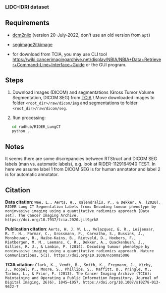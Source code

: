 ### LIDC-IDRI dataset

## Requirements

- [dcm2niix](https://github.com/rordenlab/dcm2niix) (version 20-July-2022, don't use an old version from `apt`)

- [segimage2itkimage](https://qiicr.gitbook.io/dcmqi-guide/opening/cmd_tools/seg/segimage2itkimage)

- for download from TCIA, you may use CLI tool https://wiki.cancerimagingarchive.net/display/NBIA/NBIA+Data+Retriever+Command-Line+Interface+Guide or the GUI program.

## Steps

1. Download images (DICOM) and segmentations (Gross Tumor Volume Segmentation, DICOM SEG) from [TCIA](https://wiki.cancerimagingarchive.net/pages/viewpage.action?pageId=46334165) \\
   Move downloaded images to folder `<root_dir>/raw/dicom/img` and segmentations to folder `<root_dir>/raw/dicom/seg`.

3. Run processing:

```bash
   cd radhub/RIDER_LungCT
   python .
```

## Notes

It seems there are some discrepancies between RTStruct and DICOM SEG labels (man vs. automatic labels), e.g. look at RIDER-1129164940 TEST. In here we assume label 1 from DICOM SEG is for human annotator and label 2 is for automatic annotator.

## Citation

**Data citation**:
`Wee, L., Aerts, H., Kalendralis, P., & Dekker, A. (2020). RIDER Lung CT Segmentation Labels from: Decoding tumour phenotype by noninvasive imaging using a quantitative radiomics approach [Data set]. The Cancer Imaging Archive. https://doi.org/10.7937/tcia.2020.jit9grk8`

**Publication citation**:
`Aerts, H. J. W. L., Velazquez, E. R., Leijenaar, R. T. H., Parmar, C., Grossmann, P., Carvalho, S., Bussink, J., Monshouwer, R., Haibe-Kains, B., Rietveld, D., Hoebers, F., Rietbergen, M. M., Leemans, C. R., Dekker, A., Quackenbush, J., Gillies, R. J., & Lambin, P. (2014). Decoding tumour phenotype by noninvasive imaging using a quantitative radiomics approach. Nature Communications, 5(1). https://doi.org/10.1038/ncomms5006`

**TCIA citation**:
`Clark, K., Vendt, B., Smith, K., Freymann, J., Kirby, J., Koppel, P., Moore, S., Phillips, S., Maffitt, D., Pringle, M., Tarbox, L., & Prior, F. (2013). The Cancer Imaging Archive (TCIA): Maintaining and Operating a Public Information Repository. Journal of Digital Imaging, 26(6), 1045–1057. https://doi.org/10.1007/s10278-013-9622-7`
